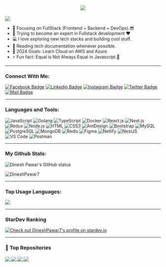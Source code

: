 <h1 align="center">
  <a href="https://git.io/typing-svg">
    <img src="https://readme-typing-svg.herokuapp.com/?lines=Hello,+There!+👋;I'm+Dinesh+Pawar;Full+Stack+Developer;Let's+Create+Together!&center=true&size=30">

  </a>
</h1>

![](https://komarev.com/ghpvc/?username=DineshPawar7&color=blue)

- 🔭 Focusing on FullStack (Frontend + Backend + DevOps).😎
- 🌱 Trying to become an expert in Fullstack development ❤
- 💻 I love exploring new tech stacks and building cool stuff.
- 📰 Reading tech documentation whenever possible.
- 🥅 2024 Goals: Learn Cloud on AWS and Azure.
- ⚡ Fun fact: Equal is Not Always Equal in Javascript.🤣

---

### Connect With Me:

[![Facebook Badge](https://img.shields.io/badge/leetcode-1877F2?style=for-the-badge&logo=leetcode&logoColor=white)](https://leetcode.com/u/Dineshpawar07/)
[![Linkedin Badge](https://img.shields.io/badge/LinkedIn-0077B5?style=for-the-badge&logo=linkedin&logoColor=white)](https://www.linkedin.com/in/dineshpawar07/) [![Instagram Badge](https://img.shields.io/badge/Instagram-E4405F?style=for-the-badge&logo=instagram&logoColor=white)](https://instagram.com/dineshpawar_.07)
[![Twitter Badge](https://img.shields.io/badge/stackoverflow-1DA1F2?style=for-the-badge&logo=stackoverflow&logoColor=white)](https://stackoverflow.com/users/23926492/dinesh-pawar)
[![Mail Badge](https://img.shields.io/badge/Gmail-D14836?style=for-the-badge&logo=gmail&logoColor=white)](mailto:dineshpawarr07@gmail.com)

---

### Languages and Tools:

![JavaScript](https://img.shields.io/badge/JavaScript-F7DF1E?style=flat-square&logo=javascript&logoColor=black)
![Golang](https://img.shields.io/badge/Golang-F7F7F7?style=flat-square&logo=go&logoColor=00A7D0)
![TypeScript](https://img.shields.io/badge/TypeScript-007ACC?style=flat-square&logo=typescript&logoColor=white)
![Docker](https://img.shields.io/badge/Docker-0CC1F3?style=flat-square&logo=docker&logoColor=white)
![React.js](https://img.shields.io/badge/React.js-0081CB?style=flat-square&logo=react&logoColor=61DAFB)
![Next.js](https://img.shields.io/badge/Next.js-f7f7f7?style=flastic&logo=Next.js&logoColor=000000)
![Redux](https://img.shields.io/badge/Redux-black?style=flastic&logo=Redux&logoColor=764ABC)
![Node.js](https://img.shields.io/badge/Node.js-43853D?style=flat-square&logo=node.js&logoColor=white)
![HTML](https://img.shields.io/badge/HTML5-E34F26?style=flat-square&logo=html5&logoColor=white)
![CSS3](https://img.shields.io/badge/CSS3-1572B6?style=flat-square&logo=css3&logoColor=white)
![AntDesign](https://img.shields.io/badge/AntDesign-f7f7f7?style=flastic&logo=AntDesign&logoColor=0170FE)
![Bootstrap](https://img.shields.io/badge/Bootstrap-563D7C?style=flat-square&logo=bootstrap&logoColor=white)
![MySQL](https://img.shields.io/badge/MySQL-005C84?style=flat-square&logo=mysql&logoColor=white)
![PostgreSQL](https://img.shields.io/badge/PostgreSQL-31658D?style=flastic&logo=PostgreSQL&logoColor=white)
![MongoDB](https://img.shields.io/badge/MongoDB-F7F7F7?style=flat-square&logo=mongodb&logoColor=49A248)
![Redis](https://img.shields.io/badge/redis-%23DD0031.svg?&style=flat-square&logo=redis&logoColor=white)
![Figma](https://img.shields.io/badge/Figma-f7f7f7?style=flastic&logo=Figma&logoColor=F24E1E)
![Netlify](https://img.shields.io/badge/Netlify-00C7B7?style=flat-square&logo=netlify&logoColor=white)
![NestJS](https://img.shields.io/badge/Nestjs-000000?style=flat-square&logo=nestjs&logoColor=D9224D)
![VS Code](https://img.shields.io/badge/VisualStudio-2C2B30?style=flastic&logo=VisualStudioCode&logoColor=007ACC)
![Postman](https://img.shields.io/badge/Postman-f7f7f7?style=flastic&logo=Postman&logoColor=FF6C37)

---

### My Github Stats:

<p>
  <img align="center" src="https://github-readme-stats.vercel.app/api?username=DineshPawar7&show_icons=true&include_all_commits=true&theme=algolia&hide_border=true&count_public=true" alt="Dinesh Pawar's GitHub status" />
</p>

<p>
  <img align="center" src="https://github-readme-streak-stats.herokuapp.com/?user=DineshPawar7&theme=algolia" alt="DineshPawar7" />
</p>

---

### Top Usage Languages:

<img align="center" src="https://github-readme-stats.vercel.app/api/top-langs/?username=DineshPawar7&layout=compact&theme=algolia&hide_border=true&&langs_count=10" />

---

### StarDev Ranking

<a href="https://stardev.io/developers/DineshPawar7"><img alt="Check out DineshPawar7's profile on stardev.io" src="https://stardev.io/developers/DineshPawar7/badge/languages/locality.svg" /></a>

---


### 🚀 Top Repositories

<a href="https://github.com/DineshPawar7/dineshpawar-portfolio">
  <img align="center" src="https://github-readme-stats.vercel.app/api/pin/?username=DineshPawar7&repo=dineshpawar-portfolio&theme=algolia" />
</a>

<a href="https://github.com/DineshPawar7/architectureMart">
  <img align="center" src="https://github-readme-stats.vercel.app/api/pin/?username=DineshPawar7&repo=architectureMart&theme=algolia" />
</a>

<a href="https://github.com/DineshPawar7/Text-to-Speech-App">
  <img align="center" src="https://github-readme-stats.vercel.app/api/pin/?username=DineshPawar7&repo=Text-to-Speech-App&theme=algolia" />
</a>

<a href="https://github.com/DineshPawar7/Blog-site-with-CMS">
  <img align="center" src="https://github-readme-stats.vercel.app/api/pin/?username=DineshPawar7&repo=Blog-site-with-CMS&theme=algolia" />
</a>
